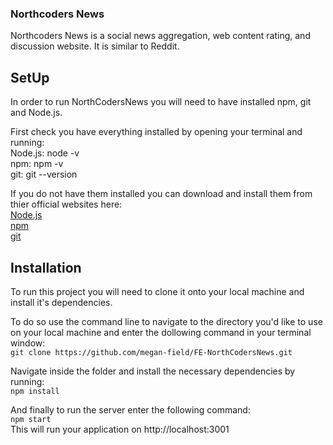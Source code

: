 ### Northcoders News

Northcoders News is a social news aggregation, web content rating, and discussion website. It is similar to Reddit.

## SetUp

In order to run NorthCodersNews you will need to have installed npm, git and Node.js.

First check you have everything installed by opening your terminal and running:  
Node.js:    node -v  
npm:        npm -v  
git:        git --version  

If you do not have them installed you can download and install them from thier official websites here:  
[Node.js](https://nodejs.org/en/)   
[npm](https://www.npmjs.com/get-npm)  
[git](https://git-scm.com/)  

## Installation  

To run this project you will need to clone it onto your local machine and install it's dependencies.

To do so use the command line to navigate to the directory you'd like to use on your local machine and enter the dollowing command in your terminal window:  
`git clone https://github.com/megan-field/FE-NorthCodersNews.git`

Navigate inside the folder and install the necessary dependencies by running:  
`npm install`

And finally to run the server enter the following command:  
`npm start`  
This will run your application on http://localhost:3001

